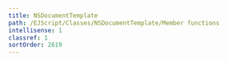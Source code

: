 ```yaml
---
title: NSDocumentTemplate
path: /EJScript/Classes/NSDocumentTemplate/Member functions
intellisense: 1
classref: 1
sortOrder: 2619
---
```





